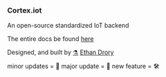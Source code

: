 ### Cortex.iot
An open-source standardized IoT backend


 The entire docs be found [here](https://www.notion.so/Cortex-iot-Documentation-62ffc1fe3e004071835a35e1c06e960b)




Designed, and built by [⚗️](odax-ethan) [Ethan Drory](www.drorydesign.com)

minor updates = 🔨
major update = 🔧
new feature = 🛠
